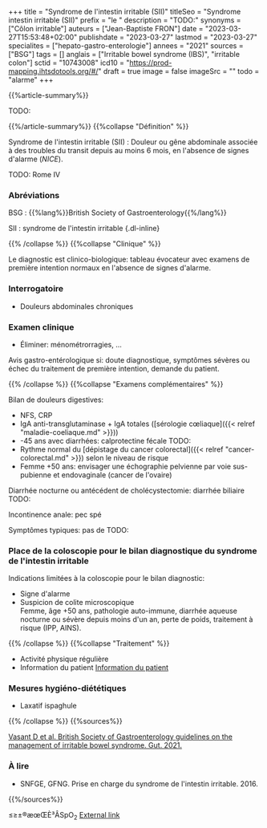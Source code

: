 +++
title = "Syndrome de l'intestin irritable (SII)"
titleSeo = "Syndrome intestin irritable (SII)"
prefix = "le "
description = "TODO:"
synonyms = ["Côlon irritable"]
auteurs = ["Jean-Baptiste FRON"]
date = "2023-03-27T15:53:48+02:00"
publishdate = "2023-03-27"
lastmod = "2023-03-27"
specialites = ["hepato-gastro-enterologie"]
annees = "2021"
sources = ["BSG"]
tags = []
anglais = ["Irritable bowel syndrome (IBS)", "irritable colon"]
sctid = "10743008"
icd10 = "https://prod-mapping.ihtsdotools.org/#/"
draft = true
image = false
imageSrc = ""
todo = "alarme"
+++

{{%article-summary%}}

TODO:

{{%/article-summary%}}
{{%collapse "Définition" %}}

Syndrome de l'intestin irritable (SII)
: Douleur ou gêne abdominale associée à des troubles du transit depuis au moins 6 mois, en l'absence de signes d'alarme (*NICE*).

TODO: Rome IV

### Abréviations

BSG
: {{%lang%}}British Society of Gastroenterology{{%/lang%}}

SII
: syndrome de l'intestin irritable
{.dl-inline}

{{% /collapse %}}
{{%collapse "Clinique" %}}

Le diagnostic est clinico-biologique: tableau évocateur avec examens de première intention normaux en l'absence de signes d'alarme.

### Interrogatoire

- Douleurs abdominales chroniques

### Examen clinique

- Éliminer: ménométrorragies, ...

Avis gastro-entérologique si: doute diagnostique, symptômes sévères ou échec du traitement de première intention, demande du patient.

{{% /collapse %}}
{{%collapse "Examens complémentaires" %}}

Bilan de douleurs digestives:

- NFS, CRP
- IgA anti-transglutaminase + IgA totales ([sérologie cœliaque]({{< relref "maladie-coeliaque.md" >}}))
- -45 ans avec diarrhées: calprotectine fécale TODO:
- Rythme normal du [dépistage du cancer colorectal]({{< relref "cancer-colorectal.md" >}}) selon le niveau de risque
- Femme +50 ans: envisager une échographie pelvienne par voie sus-pubienne et endovaginale (cancer de l'ovaire)

Diarrhée nocturne ou antécédent de cholécystectomie: diarrhée biliaire TODO:

Incontinence anale: pec spé

Symptômes typiques: pas de TODO:

### Place de la coloscopie pour le bilan diagnostique du syndrome de l'intestin irritable

Indications limitées à la coloscopie pour le bilan diagnostic:

- Signe d'alarme
- Suspicion de colite microscopique  
  Femme, âge +50 ans, pathologie auto-immune, diarrhée aqueuse nocturne ou sévère depuis moins d'un an, perte de poids, traitement à risque (IPP, AINS).

{{% /collapse %}}
{{%collapse "Traitement" %}}

- Activité physique régulière
- Information du patient
[Information du patient](https://www.sfed.org/files/2021-10/le-syndrome-de-l-intestin-irritable.pdf)

### Mesures hygiéno-diététiques

- Laxatif ispaghule

{{% /collapse %}}
{{%sources%}}

[Vasant D et al. British Society of Gastroenterology guidelines on the management of irritable bowel syndrome. Gut. 2021.](https://gut.bmj.com/content/70/7/1214)

### À lire

- SNFGE, GFNG. Prise en charge du syndrome de l'intestin irritable. 2016.

{{%/sources%}}

≤≥±®æœŒÈ³ÂSpO<sub>2</sub>
[External link](https://discourse.gohugo.io/ "{rel='nofollow'}")
